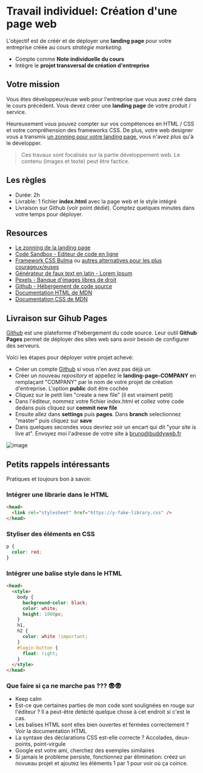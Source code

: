 # Travail individuel: Création d'une page web

L'objectif est de créér et de déployer une **landing page** pour votre entreprise créée au cours _stratégie marketing_.

- Compte comme **Note individuelle du cours**
- Intègre le **projet transversal de création d'entreprise**

## Votre mission

Vous êtes développeur/euse web pour l'entreprise que vous avez créé dans le cours précédent. Vous devez créer une **landing page** de votre produit / service.

Heureusement vous pouvez compter sur vos compétences en HTML / CSS et votre compréhension des frameworks CSS. De plus, votre web designer vous a transmis [un zonning pour votre landing page](https://github.com/brunobuddy/iae-landing-page-project/blob/master/landing.pdf), vous n'avez plus qu'à le développer.

> Ces travaux sont focalisés sur la partie développement web. Le contenu (images et texte) peut être factice.

## Les règles

- Durée: 2h
- Livrable: 1 fichier **index.html** avec la page web et le style intégré
- Livraison sur Github (voir point dédié). Comptez quelques minutes dans votre temps pour déployer.

## Resources

- [Le zonning de la landing page](https://github.com/brunobuddy/iae-landing-page-project/blob/master/landing.pdf)
- [Code Sandbox - Editeur de code en ligne](https://codesandbox.io/)
- [Framework CSS Bulma](https://bulma.io/documentation/overview/start/) ou [autres alternatives pour les plus courageux/euses](https://github.com/troxler/awesome-css-frameworks)
- [Générateur de faux text en latin - Lorem Ipsum](https://www.faux-texte.com/)
- [Pexels - Banque d'images libres de droit](https://www.pexels.com/)
- [Github - Hébergement de code source](https://github.com/)
- [Documentation HTML de MDN](https://developer.mozilla.org/en-US/docs/Web/HTML/Element)
- [Documentation CSS de MDN](https://developer.mozilla.org/en-US/docs/Learn/Getting_started_with_the_web/CSS_basics)

## Livraison sur Gihub Pages

[Github](https://github.com/) est une plateforme d'hébergement du code source. Leur outil **Github Pages** permet de déployer des sites web sans avoir besoin de configurer des serveurs.

Voici les étapes pour déployer votre projet achevé:

- Créer un compte [Github](https://github.com/) si vous n'en avez pas déjà un
- Créer un nouveau _repository_ et appellez le **landing-page-COMPANY** en remplaçant "COMPANY" par le nom de votre projet de création d'entreprise. L'option **public** doit être cochée
- Cliquez sur le petit lien "create a new file" (il est vraiment petit)
- Dans l'éditeur, nommez votre fichier index.html et collez votre code dedans puis cliquez sur **commit new file**
- Ensuite allez dans **settings** puis **pages**. Dans **branch** selectionnez "master" puis cliquez sur **save**
- Dans quelques secondes vous devriez voir un encart qui dit "your site is live at". Envoyez moi l'adresse de votre site à bruno@buddyweb.fr

![image](https://user-images.githubusercontent.com/6626184/194229789-a98577cd-549b-41b2-bd9b-f4e0043d24f5.png)


## Petits rappels intéressants

Pratiques et toujours bon à savoir.

### Intégrer une librarie dans le HTML

```html
<head>
  <link rel="stylesheet" href="https://y-fake-library.css" />
</head>
```

### Styliser des éléments en CSS

```css
p {
  color: red;
}
```

### Intégrer une balise style dans le HTML

```html
<head>
  <style>
    body {
      background-color: black;
      color: white;
      height: 1000px;
    }
    h1,
    h2 {
      color: white !important;
    }
    #login-button {
      float: right;
    }
  </style>
</head>
```

### Que faire si ça ne marche pas ??? :fearful::fearful:

- Keep calm
- Est-ce que certaines parties de mon code sont soulignées en rouge sur l'éditeur ? Il a peut-être detécté quelque chose à cet endroit si c'est le cas.
- Les balises HTML sont elles bien ouvertes et fermées correctement ? Voir la documentation HTML
- La syntaxe des déclarations CSS est-elle correcte ? Accolades, deux-points, point-virgule
- Google est votre ami, cherchez des exemples similaires
- Si jamais le problème persiste, fonctionnez par élimination: créez un novueau projet et ajoutez les éléments 1 par 1 pour voir où ça coince.
